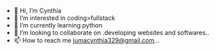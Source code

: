 - 👋 Hi, I’m Cynthia
- 👀 I’m interested in coding>fullstack
- 🌱 I’m currently learning python
- 💞️ I’m looking to collaborate on .developing websites and softwares..
- 📫 How to reach me jumacynthia329@gmail.com...

<!---
CYRI5121/CYRI5121 is a ✨ special ✨ repository because its `README.md` (this file) appears on your GitHub profile.
You can click the Preview link to take a look at your changes.
--->
